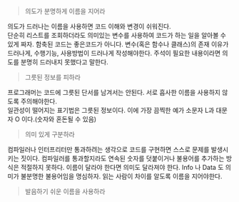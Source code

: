 > 의도가 분명하게 이름을 지어라

의도가 드러나는 이름을 사용하면 코드 이해와 변경이 쉬워진다.  
단순히 리스트를 조회하더라도 의미있는 변수를 사용하여 코드가 하는 일을 알아볼 수 있게 짜자. 함축된 코드는 좋은코드가 아니다.
변수(혹은 함수나 클래스)의 존재 이유가 드러나게, 수행기능, 사용방법이 드러나게 작성해야한다.
주석이 필요한 내용이라면 의도를 분명히 드러내지 못했다고 말한다.

> 그릇된 정보를 피하라

프로그래머는 코드에 그릇된 단서를 남겨서는 안된다. 서로 흡사한 이름을 사용하지 않도록 주의해야한다.  
일관성이 떨어지는 표기법은 그릇된 정보이다. 이에 가장 끔찍한 예가 소문자 L과 대문자 O 이다.(숫자와 혼돈될 수 있음)

> 의미 있게 구분하라

컴파일러나 인터프리터만 통과하려는 생각으로 코드를 구현하면 스스로 문제를 발생시키는 짓이다. 컴파일러를 통과할지라도 연속된 숫자를 덧붙이거나 불용어를 추가하는 방식은 적절하지 못하다. 이름이 달라야 한다면 의미도 달라져야 한다.
Info 나 Data 도 의미가 불분명한 불용어임을 명심하자. 읽는 사람이 차이를 알도록 이름을 지어야한다.

> 발음하기 쉬운 이름을 사용하라
